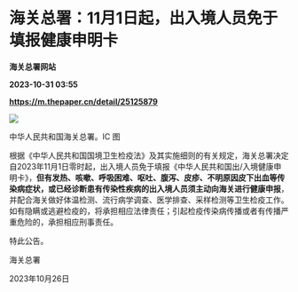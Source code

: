 # 海关总署：11月1日起，出入境人员免于填报健康申明卡
**海关总署网站**

**2023-10-31 03:55**

**https://m.thepaper.cn/detail/25125879**

![](https://imagecloud.thepaper.cn/thepaper/image/276/338/584.jpg)

中华人民共和国海关总署。IC 图

根据《中华人民共和国国境卫生检疫法》及其实施细则的有关规定，海关总署决定自2023年11月1日零时起，出入境人员免于填报《中华人民共和国出/入境健康申明卡》，**但有发热、咳嗽、呼吸困难、呕吐、腹泻、皮疹、不明原因皮下出血等传染病症状，或已经诊断患有传染性疾病的出入境人员须主动向海关进行健康申报**，并配合海关做好体温检测、流行病学调查、医学排查、采样检测等卫生检疫工作。如有隐瞒或逃避检疫的，将承担相应法律责任；引起检疫传染病传播或者有传播严重危险的，承担相应刑事责任。

特此公告。

海关总署

2023年10月26日